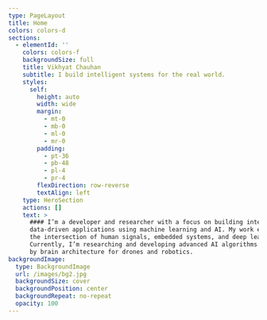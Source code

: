 ```yaml
---
type: PageLayout
title: Home
colors: colors-d
sections:
  - elementId: ''
    colors: colors-f
    backgroundSize: full
    title: Vikhyat Chauhan
    subtitle: I build intelligent systems for the real world.
    styles:
      self:
        height: auto
        width: wide
        margin:
          - mt-0
          - mb-0
          - ml-0
          - mr-0
        padding:
          - pt-36
          - pb-48
          - pl-4
          - pr-4
        flexDirection: row-reverse
        textAlign: left
    type: HeroSection
    actions: []
    text: >
      #### I’m a developer and researcher with a focus on building intelligent,
      data-driven applications using machine learning and AI. My work explores
      the intersection of human signals, embedded systems, and deep learning.
      Currently, I’m researching and developing advanced AI algorithms inspired
      by brain architecture for drones and robotics.
backgroundImage:
  type: BackgroundImage
  url: /images/bg2.jpg
  backgroundSize: cover
  backgroundPosition: center
  backgroundRepeat: no-repeat
  opacity: 100
---
```

